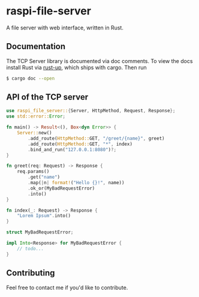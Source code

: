 # raspi-file-server
A file server with web interface, written in Rust.

## Documentation

The TCP Server library is documented via doc comments. To view the docs install
Rust via [rust-up](https://www.rust-lang.org/tools/install), which ships
with cargo. Then run

```bash
$ cargo doc --open
```

## API of the TCP server

```rust
use raspi_file_server::{Server, HttpMethod, Request, Response};
use std::error::Error;

fn main() -> Result<(), Box<dyn Error>> {
    Server::new()
        .add_route(HttpMethod::GET, "/greet/{name}", greet)
        .add_route(HttpMethod::GET, "*", index)
        .bind_and_run("127.0.0.1:8080")?;
}

fn greet(req: Request) -> Response {
    req.params()
        .get("name")
        .map(|n| format!("Hello {}!", name))
        .ok_or(MyBadRequestError)
        .into()
}

fn index(_: Request) -> Response {
    "Lorem Ipsum".into()
}

struct MyBadRequestError;

impl Into<Response> for MyBadRequestError {
    // todo...
}
```

## Contributing
Feel free to contact me if you'd like to contribute. 
